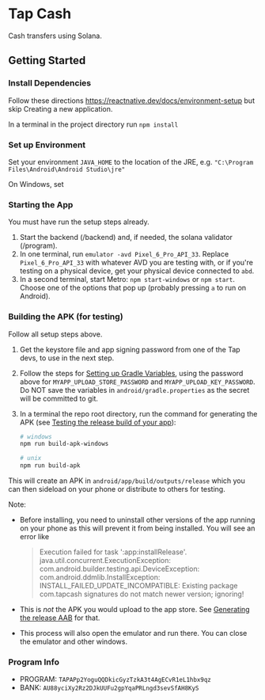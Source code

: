 # Tap Cash
Cash transfers using Solana.

## Getting Started

### Install Dependencies
Follow these directions https://reactnative.dev/docs/environment-setup but skip Creating a new application.

In a terminal in the project directory run `npm install`


### Set up Environment
Set your environment `JAVA_HOME` to the location of the JRE, e.g. `"C:\Program Files\Android\Android Studio\jre"`

On Windows, set


### Starting the App
You must have run the setup steps already.

1. Start the backend (/backend) and, if needed, the solana validator (/program).
2. In one terminal, run `emulator -avd Pixel_6_Pro_API_33`. Replace `Pixel_6_Pro_API_33` with whatever AVD you are testing with, or if you're
testing on a physical device, get your physical device connected to `abd`.
3. In a second terminal, start Metro: `npm start-windows` or `npm start`.
Choose one of the options that pop up (probably pressing `a` to run on Android).


### Building the APK (for testing)
Follow all setup steps above.

1. Get the keystore file and app signing password from
one of the Tap devs, to use in the next step.
2. Follow the steps for
[Setting up Gradle Variables](https://reactnative.dev/docs/signed-apk-android#setting-up-gradle-variables),
using the password above for `MYAPP_UPLOAD_STORE_PASSWORD` and `MYAPP_UPLOAD_KEY_PASSWORD`. Do NOT save the variables in `android/gradle.properties` as the secret will be committed to git.
3. In a terminal the repo root directory, run the command for generating the APK
 (see [Testing the release build of your app](https://reactnative.dev/docs/signed-apk-android#testing-the-release-build-of-your-app)):

    ```bash
    # windows
    npm run build-apk-windows

    # unix
    npm run build-apk
    ```

This will create an APK in `android/app/build/outputs/release` which you can then
sideload on your phone or distribute to others for testing.

Note:
- Before installing, you need to uninstall other versions of the
app running on your phone as this will prevent it from being installed.
You will see an error like

    > Execution failed for task ':app:installRelease'.
    > java.util.concurrent.ExecutionException: com.android.builder.testing.api.DeviceException: com.android.ddmlib.InstallException: INSTALL_FAILED_UPDATE_INCOMPATIBLE: Existing package com.tapcash signatures do not match newer version; ignoring!

- This is _not_ the APK you would upload to the app store. See [Generating the release AAB](https://reactnative.dev/docs/signed-apk-android#generating-the-release-aab) for that.
- This process will also open the emulator and run there.
You can close the emulator and other windows.

### Program Info
- PROGRAM: `TAPAPp2YoguQQDkicGyzTzkA3t4AgECvR1eL1hbx9qz`
- BANK: `AU88yciXy2Rz2DJkUUFu2gpYqaPRLngd3sevSfAH8KyS`

